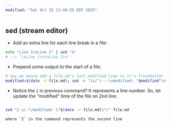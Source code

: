 ```yaml
---
modified: "Sat Oct 25 11:49:55 EDT 2025"
---
```


## sed (stream editor)

- Add an extra line for each line break in a file:

```sh
echo "Line 1\nLine 2" | sed "G"
# --> "\nLine 1\n\nLine 2\n"
```

- Prepend some output to the start of a file:

```bash
# Say we wanna add a file.md's last modified time to it's frontmatter
modified=$(date -r file.md); sed -e "1s/^/---\nmodified: "$modified"\n---\n/g" file.md
```

- Notice the `1` in previous command? It represents a line number. So, let update the "modified" time of the file on 2nd line:

```bash

sed "2 s/.*/modified: \"$(date -r file.md)\"/" file.md
```

    where `2` in the command represents the second line
